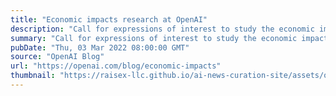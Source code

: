```yaml
---
title: "Economic impacts research at OpenAI"
description: "Call for expressions of interest to study the economic impacts of large language models."
summary: "Call for expressions of interest to study the economic impacts of large language models."
pubDate: "Thu, 03 Mar 2022 08:00:00 GMT"
source: "OpenAI Blog"
url: "https://openai.com/blog/economic-impacts"
thumbnail: "https://raisex-llc.github.io/ai-news-curation-site/assets/openai_logo.png"
---
```



